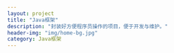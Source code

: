 ```yaml
---
layout: project
title: "Java框架"
description: "封装好方便程序员操作的项目，便于开发与维护。"
header-img: "img/home-bg.jpg"
category: Java框架
---
```


